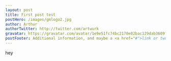 ```yaml
---
layout: post
title: First post test
postHero: /images/gmlogo2.jpg
author: Arthur
authorTwitter: http://twitter.com/artwurk
gravatar: https://gravatar.com/avatar/1e9e51fc74bc2170e82bac129dab3609?s=150
postFooter: Additional information, and maybe a <a href="#">link or two</a>
---
```


hey
